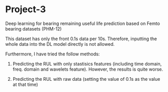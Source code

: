 # Project-3

Deep learning for bearing remaining useful life prediction based on Femto bearing datasets (PHM-12)

This dataset has only the front 0.1s data per 10s. Therefore, inputting the whole data into the DL model directly is not allowed.

Furthermore, I have tried the follow methods:

1. Predicting the RUL with only stastisics features (including time domain, freq. domain and wavelets feature). However, the results is quite worse.

2. Predicting the RUL with raw data (setting the value of 0.1s as the value at that time)
